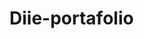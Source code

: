 # Diie-portafolio
<!DOCTYPE html>
<html lang="en">
  <head>
    <meta charset="UTF-8" />
    <link rel="icon" type="image/svg+xml" href="/%3CDiie-portafolio%3E/vite.svg" />
    <meta name="viewport" content="width=device-width, initial-scale=1.0" />
    <title>Vite + React</title>
    <script type="module" crossorigin src="/%3CDiie-portafolio%3E/assets/index-29fa8e55.js"></script>
    <link rel="stylesheet" href="/%3CDiie-portafolio%3E/assets/index-14a17f8c.css">
  </head>
  <body>
    <div id="root"></div>
    
  </body>
</html>
